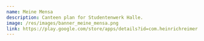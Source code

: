 ```yaml
---
name: Meine Mensa
description: Canteen plan for Studentenwerk Halle.
image: /res/images/banner_meine_mensa.png
link: https://play.google.com/store/apps/details?id=com.heinrichreimer.meinemensa
---
```

